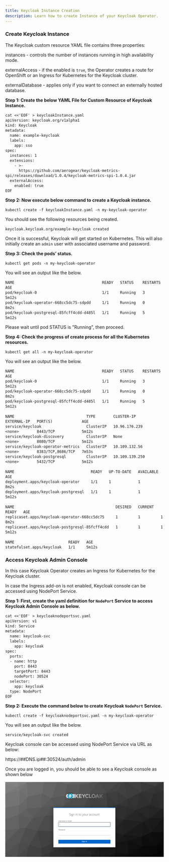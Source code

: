 ```yaml
---
title: Keycloak Instance Creation
description: Learn how to create Instance of your Keycloak Operator.
---
```


### Create Keycloak Instance 

The Keycloak custom resource YAML file contains three properties:

instances - controls the number of instances running in high availability mode.

externalAccess - if the enabled is `true`, the Operator creates a route for OpenShift or an Ingress for Kubernetes for the Keycloak cluster.

externalDatabase - applies only if you want to connect an externally hosted database. 

**Step 1: Create the below YAML File for Custom Resource of Keycloak Instance.**

```execute
cat <<'EOF' > keycloakInstance.yaml
apiVersion: keycloak.org/v1alpha1
kind: Keycloak
metadata:
  name: example-keycloak
  labels:
    app: sso
spec:
  instances: 1
  extensions:
    - >-
      https://github.com/aerogear/keycloak-metrics-spi/releases/download/1.0.4/keycloak-metrics-spi-1.0.4.jar
  externalAccess:
    enabled: true
EOF
```


**Step 2: Now execute below command to create a Keycloak instance.**

```execute
kubectl create -f keycloakInstance.yaml -n my-keycloak-operator
```

You should see the following resources being created.

```
keycloak.keycloak.org/example-keycloak created
```

Once it is successful, Keycloak will get started on Kubernetes.  This will also initially create an `admin` user with associated username and password.


**Step 3: Check the pods’ status.**

```execute
kubectl get pods -n my-keycloak-operator
```

You will see an output like the below.

```
NAME                                       READY   STATUS    RESTARTS   AGE
pod/keycloak-0                             1/1     Running   3          5m12s
pod/keycloak-operator-668cc5dc75-sdpdd     1/1     Running   0          8m2s
pod/keycloak-postgresql-85fcff4cdd-d485l   1/1     Running   5          5m12s
```

Please wait until pod STATUS is "Running", then proceed.


**Step 4: Check the progress of create process for all the Kubernetes resources.**

```execute
kubectl get all -n my-keycloak-operator
```


You will see an output like the below.

```
NAME                                       READY   STATUS    RESTARTS   AGE
pod/keycloak-0                             1/1     Running   3          5m12s
pod/keycloak-operator-668cc5dc75-sdpdd     1/1     Running   0          8m2s
pod/keycloak-postgresql-85fcff4cdd-d485l   1/1     Running   5          5m12s

NAME                                TYPE        CLUSTER-IP       EXTERNAL-IP   PORT(S)             AGE
service/keycloak                    ClusterIP   10.96.176.239    <none>        8443/TCP            5m12s
service/keycloak-discovery          ClusterIP   None             <none>        8080/TCP            5m12s
service/keycloak-operator-metrics   ClusterIP   10.109.132.56    <none>        8383/TCP,8686/TCP   7m53s
service/keycloak-postgresql         ClusterIP   10.109.139.250   <none>        5432/TCP            5m12s

NAME                                  READY   UP-TO-DATE   AVAILABLE   AGE
deployment.apps/keycloak-operator     1/1     1            1           8m2s
deployment.apps/keycloak-postgresql   1/1     1            1           5m12s

NAME                                             DESIRED   CURRENT   READY   AGE
replicaset.apps/keycloak-operator-668cc5dc75     1         1         1       8m2s
replicaset.apps/keycloak-postgresql-85fcff4cdd   1         1         1       5m12s

NAME                        READY   AGE
statefulset.apps/keycloak   1/1     5m12s
```



### Access Keycloak Admin Console

In this case Keycloak Operator creates an Ingress for Kubernetes for the Keycloak cluster.

In case the Ingress add-on is not enabled, Keycloak console can be accessed using NodePort Service. 


**Step 1: First, create the yaml definition for `NodePort` Service to access Keycloak Admin Console as below.**

```execute
cat <<'EOF' > keycloaknodeportsvc.yaml
apiVersion: v1
kind: Service
metadata:
  name: keycloak-svc
  labels:
    app: keycloak
spec:
  ports:
  - name: http
    port: 8443
    targetPort: 8443
    nodePort: 30524
  selector:
    app: keycloak
  type: NodePort
EOF
```

**Step 2: Execute the command below to create Keycloak `NodePort` Service.**

```execute
kubectl create -f keycloaknodeportsvc.yaml -n my-keycloak-operator
```

You will see an output like the below.

```
service/keycloak-svc created
```

Keycloak console can be accessed using NodePort Service via URL as below:

https://##DNS.ip##:30524/auth/admin 

Once you are logged in, you should be able to see a Keycloak console as shown below

![](_images/login-page.png)



